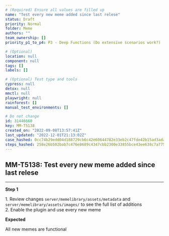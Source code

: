 ```yaml
---
# (Required) Ensure all values are filled up
name: "Test every new meme added since last relese"
status: Draft
priority: Normal
folder: Meme
authors: ""
team_ownership: []
priority_p1_to_p4: P3 - Deep Functions (Do extensive scenarios work?)

# (Optional)
location: null
component: null
tags: []
labels: []

# (Optional) Test type and tools
cypress: null
detox: null
mmctl: null
playwright: null
rainforest: []
manual_test_environments: []

# Do not change
id: 31446660
key: MM-T5138
created_on: "2022-09-08T13:57:41Z"
last_updated: "2022-12-01T21:13:02Z"
case_hashed: 0cc74b29edd04d188729cb6c42e60644782e33eb2c47fde42b15ad3ada5dd5c5c0d081934fc8e3de7e0280ed669b03c8
steps_hashed: 258e26b502bab7c476e8689c4347cbb2300e33855bce43ee638c7a77555d25b0bcdd6bb033ea6bcbf4e3564fc9d90736
---
```


<!-- (Auto-generated) Based on frontmatter's "key" and "name" -->

## MM-T5138: Test every new meme added since last relese

---

**Step 1**

1\. Review changes `server/memelibrary/assets/metadata` and `server/memelibrary/assets/images/` to see the full list of additions\
2\. Enable the plugin and use every new meme

**Expected**

All new memes are functional
